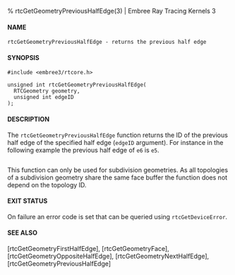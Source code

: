 % rtcGetGeometryPreviousHalfEdge(3) | Embree Ray Tracing Kernels 3

#### NAME

    rtcGetGeometryPreviousHalfEdge - returns the previous half edge

#### SYNOPSIS

    #include <embree3/rtcore.h>

    unsigned int rtcGetGeometryPreviousHalfEdge(
      RTCGeometry geometry,
      unsigned int edgeID
    );

#### DESCRIPTION

The `rtcGetGeometryPreviousHalfEdge` function returns the ID of the
previous half edge of the specified half edge (`edgeID` argument). For
instance in the following example the previous half edge of `e6` is
`e5`.

``` {image=imgHalfEdges}
```

This function can only be used for subdivision geometries. As all
topologies of a subdivision geometry share the same face buffer the
function does not depend on the topology ID.

#### EXIT STATUS

On failure an error code is set that can be queried using
`rtcGetDeviceError`.

#### SEE ALSO

[rtcGetGeometryFirstHalfEdge], [rtcGetGeometryFace], [rtcGetGeometryOppositeHalfEdge],
[rtcGetGeometryNextHalfEdge], [rtcGetGeometryPreviousHalfEdge]
